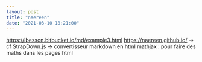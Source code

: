 ```yaml
---
layout: post
title: "naereen"
date: "2021-03-10 18:21:00"
---
```

https://lbesson.bitbucket.io/md/example3.html https://naereen.github.io/ -> cf StrapDown.js -> convertisseur markdown en html mathjax : pour faire des maths dans les pages html
